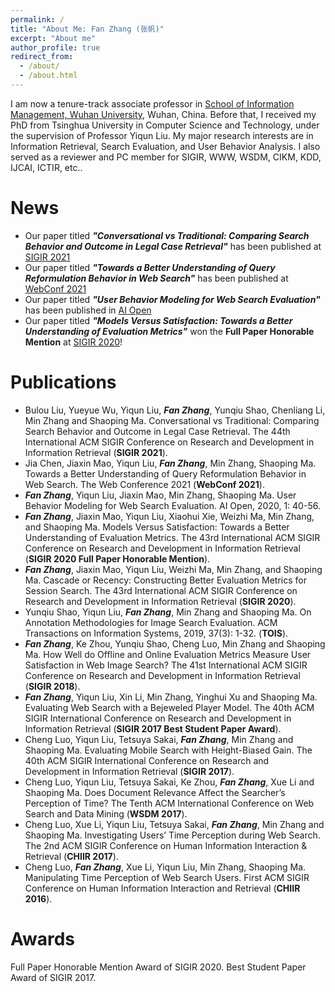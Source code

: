 ```yaml
---
permalink: /
title: "About Me: Fan Zhang (张帆)"
excerpt: "About me"
author_profile: true
redirect_from: 
  - /about/
  - /about.html
---
```


I am now a tenure-track associate professor in [School of Information Management, Wuhan University](http://sim.whu.edu.cn), Wuhan, China. Before that, I received my PhD from Tsinghua University in Computer Science and Technology, under the supervision of Professor Yiqun Liu. My major research interests are in Information Retrieval, Search Evaluation, and User Behavior Analysis. I also served as a reviewer and PC member for SIGIR, WWW, WSDM, CIKM, KDD, IJCAI, ICTIR, etc..

News
======
* Our paper titled ***"Conversational vs Traditional: Comparing Search Behavior and Outcome in Legal Case Retrieval"*** has been published at [SIGIR 2021](https://sigir.org/sigir2021/)
* Our paper titled ***"Towards a Better Understanding of Query Reformulation Behavior in Web Search"*** has been published at [WebConf 2021](https://www2021.thewebconf.org/)
* Our paper titled ***"User Behavior Modeling for Web Search Evaluation"*** has been published in [AI Open](http://www.keaipublishing.com/en/journals/ai-open/)
* Our paper titled ***"Models Versus Satisfaction: Towards a Better Understanding of Evaluation Metrics"*** won the **Full Paper Honorable Mention** at [SIGIR 2020](http://sigir.org/sigir2020/)!

Publications
======
* Bulou Liu, Yueyue Wu, Yiqun Liu, ***Fan Zhang***, Yunqiu Shao, Chenliang Li, Min Zhang and Shaoping Ma. Conversational vs Traditional: Comparing Search Behavior and Outcome in Legal Case Retrieval. The 44th International ACM SIGIR Conference on Research and Development in Information Retrieval (**SIGIR 2021**).
* Jia Chen, Jiaxin Mao, Yiqun Liu, ***Fan Zhang***, Min Zhang, Shaoping Ma. Towards a Better Understanding of Query Reformulation Behavior in Web Search. The Web Conference 2021 (**WebConf 2021**).
* ***Fan Zhang***, Yiqun Liu, Jiaxin Mao, Min Zhang, Shaoping Ma. User Behavior Modeling for Web Search Evaluation. AI Open, 2020, 1: 40-56.
* ***Fan Zhang***, Jiaxin Mao, Yiqun Liu, Xiaohui Xie, Weizhi Ma, Min Zhang, and Shaoping Ma. Models Versus Satisfaction: Towards a Better Understanding of Evaluation Metrics. The 43rd International ACM SIGIR Conference on Research and Development in Information Retrieval (**SIGIR 2020 Full Paper Honorable Mention**).
* ***Fan Zhang***, Jiaxin Mao, Yiqun Liu, Weizhi Ma, Min Zhang, and Shaoping Ma. Cascade or Recency: Constructing Better Evaluation Metrics for Session Search. The 43rd International ACM SIGIR Conference on Research and Development in Information Retrieval (**SIGIR 2020**).
* Yunqiu Shao, Yiqun Liu, ***Fan Zhang***, Min Zhang and Shaoping Ma. On Annotation Methodologies for Image Search Evaluation. ACM Transactions on Information Systems, 2019, 37(3): 1-32. (**TOIS**).
* ***Fan Zhang***, Ke Zhou, Yunqiu Shao, Cheng Luo, Min Zhang and Shaoping Ma. How Well do Offline and Online Evaluation Metrics Measure User Satisfaction in Web Image Search? The 41st International ACM SIGIR Conference on Research and Development in Information Retrieval (**SIGIR 2018**).
* ***Fan Zhang***, Yiqun Liu, Xin Li, Min Zhang, Yinghui Xu and Shaoping Ma. Evaluating Web Search with a Bejeweled Player Model. The 40th ACM SIGIR International Conference on Research and Development in Information Retrieval (**SIGIR 2017 Best Student Paper Award**).
* Cheng Luo, Yiqun Liu, Tetsuya Sakai, ***Fan Zhang***, Min Zhang and Shaoping Ma. Evaluating Mobile Search with Height-Biased Gain. The 40th ACM SIGIR International Conference on Research and Development in Information Retrieval (**SIGIR 2017**).
* Cheng Luo, Yiqun Liu, Tetsuya Sakai, Ke Zhou, ***Fan Zhang***, Xue Li and Shaoping Ma. Does Document Relevance Affect the Searcher’s Perception of Time? The Tenth ACM International Conference on Web Search and Data Mining (**WSDM 2017**).
* Cheng Luo, Xue Li, Yiqun Liu, Tetsuya Sakai, ***Fan Zhang***, Min Zhang and Shaoping Ma. Investigating Users’ Time Perception during Web Search. The 2nd ACM SIGIR Conference on Human Information Interaction & Retrieval (**CHIIR 2017**).
* Cheng Luo, ***Fan Zhang***, Xue Li, Yiqun Liu, Min Zhang, Shaoping Ma. Manipulating Time Perception of Web Search Users. First ACM SIGIR Conference on Human Information Interaction and Retrieval (**CHIIR 2016**).

Awards
======
Full Paper Honorable Mention Award of SIGIR 2020.
Best Student Paper Award of SIGIR 2017.
